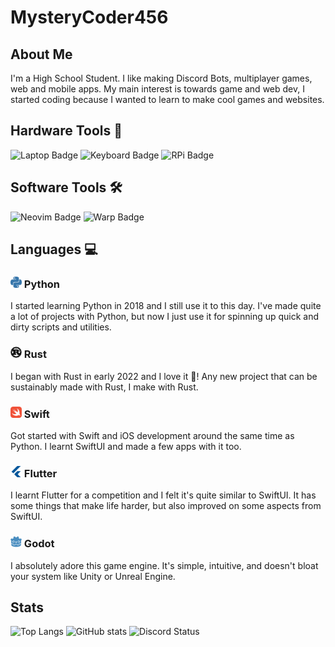 # MysteryCoder456

## About Me
I'm a High School Student. I like making Discord Bots, multiplayer games, web and mobile apps. My main interest is towards game and web dev,
I started coding because I wanted to learn to make cool games and websites.

## Hardware Tools 🦾
![Laptop Badge](https://img.shields.io/badge/M1%20Pro-MacBook_Pro_14_inch-%23ffffff?style=for-the-badge&logo=apple)
![Keyboard Badge](https://img.shields.io/badge/Keychron_K2-Keyboard-%23FE4F0E?style=for-the-badge&logo=monkeytype&logoColor=%23FE4F0E)
![RPi Badge](https://img.shields.io/badge/Raspberry%20Pi%204B-%23A22846?style=for-the-badge&logo=raspberry%20pi)

## Software Tools 🛠️
![Neovim Badge](https://img.shields.io/badge/Neovim-Editor-%2357A143?style=for-the-badge&logo=neovim&link=https%3A%2F%2Fgithub.com%2FMysteryCoder456%2Fnvim)
![Warp Badge](https://img.shields.io/badge/Warp-Terminal-%2301A4FF?style=for-the-badge&logo=warp&link=https%3A%2F%2Fapp.warp.dev%2Freferral%2F26LPVW)

## Languages 💻
<h3><img src="/logos/python.svg" width=18px /> Python</h3>
<p>
  I started learning Python in 2018 and I still use it to this day. I've made quite a lot of projects with Python,
  but now I just use it for spinning up quick and dirty scripts and utilities.
</p>

<h3><img src="/logos/rust.svg" width=18px style="background: #EA735E;" /> Rust</h3>
<p>I began with Rust in early 2022 and I love it 🦀! Any new project that can be sustainably made with Rust, I make with Rust.</p>

<h3><img src="/logos/swift.svg" width=18px /> Swift</h3>
<p>Got started with Swift and iOS development around the same time as Python. I learnt SwiftUI and made a few apps with it too.</p>

<h3><img src="/logos/flutter.svg" width=18px /> Flutter</h3>
<p>
  I learnt Flutter for a competition and I felt it's quite similar to SwiftUI. It has some things that make life harder,
  but also improved on some aspects from SwiftUI.
</p>

<h3><img src="/logos/godotengine.svg" width=18px /> Godot</h3> 
<p>I absolutely adore this game engine. It's simple, intuitive, and doesn't bloat your system like Unity or Unreal Engine.</p>

## Stats
![Top Langs](https://github-readme-stats.vercel.app/api/top-langs/?username=MysteryCoder456&layout=compact&count_private=true&theme=github_dark&hide=tcl,cython,makefile,css,jupyter_notebook&langs_count=10)
![GitHub stats](https://github-readme-stats.vercel.app/api?username=MysteryCoder456&count_private=true&show_icons=true&theme=github_dark)
![Discord Status](https://discord.c99.nl/widget/theme-1/400857098121904149.png)
